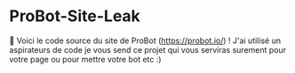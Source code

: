 # ProBot-Site-Leak
👀 Voici le code source du site de ProBot (https://probot.io/) ! J'ai utilisé un aspirateurs de code je vous send ce projet qui vous serviras surement pour votre page ou pour mettre votre bot etc :)
